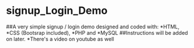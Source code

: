 # signup_Login_Demo
##A very simple signup / login demo designed and coded with:
*HTML, 
*CSS (Bootsrap included), 
*PHP and 
*MySQL
##Instructions will be added on later.
*There's a video on youtube as well
